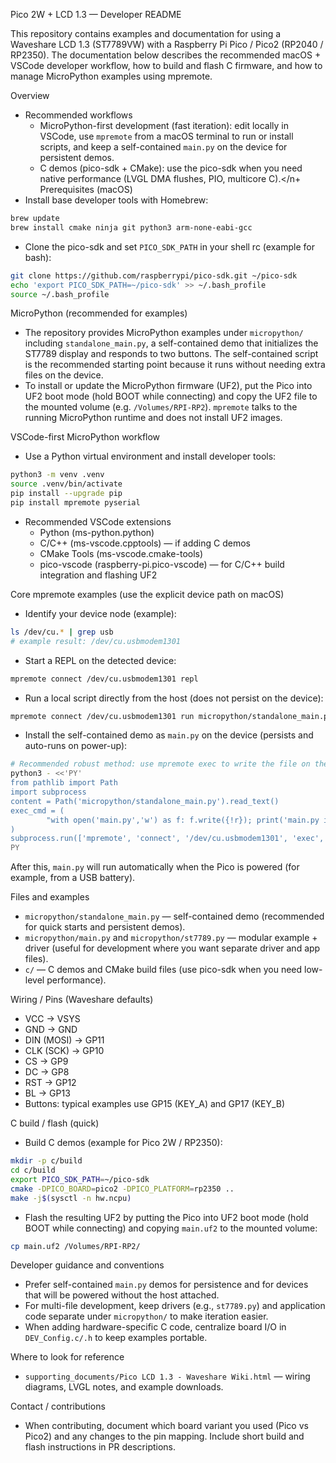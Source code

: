 Pico 2W + LCD 1.3 — Developer README

This repository contains examples and documentation for using a Waveshare LCD 1.3 (ST7789VW) with a Raspberry Pi Pico / Pico2 (RP2040 / RP2350). The documentation below describes the recommended macOS + VSCode developer workflow, how to build and flash C firmware, and how to manage MicroPython examples using mpremote.

Overview
- Recommended workflows
    - MicroPython-first development (fast iteration): edit locally in VSCode, use `mpremote` from a macOS terminal to run or install scripts, and keep a self-contained `main.py` on the device for persistent demos.
    - C demos (pico-sdk + CMake): use the pico-sdk when you need native performance (LVGL DMA flushes, PIO, multicore C).</n+
Prerequisites (macOS)
- Install base developer tools with Homebrew:

```bash
brew update
brew install cmake ninja git python3 arm-none-eabi-gcc
```

- Clone the pico-sdk and set `PICO_SDK_PATH` in your shell rc (example for bash):

```bash
git clone https://github.com/raspberrypi/pico-sdk.git ~/pico-sdk
echo 'export PICO_SDK_PATH=~/pico-sdk' >> ~/.bash_profile
source ~/.bash_profile
```

MicroPython (recommended for examples)
- The repository provides MicroPython examples under `micropython/` including `standalone_main.py`, a self-contained demo that initializes the ST7789 display and responds to two buttons. The self-contained script is the recommended starting point because it runs without needing extra files on the device.
- To install or update the MicroPython firmware (UF2), put the Pico into UF2 boot mode (hold BOOT while connecting) and copy the UF2 file to the mounted volume (e.g. `/Volumes/RPI-RP2`). `mpremote` talks to the running MicroPython runtime and does not install UF2 images.

VSCode-first MicroPython workflow
- Use a Python virtual environment and install developer tools:

```bash
python3 -m venv .venv
source .venv/bin/activate
pip install --upgrade pip
pip install mpremote pyserial
```

- Recommended VSCode extensions
    - Python (ms-python.python)
    - C/C++ (ms-vscode.cpptools) — if adding C demos
    - CMake Tools (ms-vscode.cmake-tools)
    - pico-vscode (raspberry-pi.pico-vscode) — for C/C++ build integration and flashing UF2

Core mpremote examples (use the explicit device path on macOS)
- Identify your device node (example):

```bash
ls /dev/cu.* | grep usb
# example result: /dev/cu.usbmodem1301
```

- Start a REPL on the detected device:

```bash
mpremote connect /dev/cu.usbmodem1301 repl
```

- Run a local script directly from the host (does not persist on the device):

```bash
mpremote connect /dev/cu.usbmodem1301 run micropython/standalone_main.py
```

- Install the self-contained demo as `main.py` on the device (persists and auto-runs on power-up):

```bash
# Recommended robust method: use mpremote exec to write the file on the board
python3 - <<'PY'
from pathlib import Path
import subprocess
content = Path('micropython/standalone_main.py').read_text()
exec_cmd = (
        "with open('main.py','w') as f: f.write({!r}); print('main.py installed')".format(content)
)
subprocess.run(['mpremote', 'connect', '/dev/cu.usbmodem1301', 'exec', exec_cmd], check=True)
PY
```

After this, `main.py` will run automatically when the Pico is powered (for example, from a USB battery).

Files and examples
- `micropython/standalone_main.py` — self-contained demo (recommended for quick starts and persistent demos).
- `micropython/main.py` and `micropython/st7789.py` — modular example + driver (useful for development where you want separate driver and app files).
- `c/` — C demos and CMake build files (use pico-sdk when you need low-level performance).

Wiring / Pins (Waveshare defaults)
- VCC -> VSYS
- GND -> GND
- DIN (MOSI) -> GP11
- CLK (SCK) -> GP10
- CS -> GP9
- DC -> GP8
- RST -> GP12
- BL -> GP13
- Buttons: typical examples use GP15 (KEY_A) and GP17 (KEY_B)

C build / flash (quick)
- Build C demos (example for Pico 2W / RP2350):

```bash
mkdir -p c/build
cd c/build
export PICO_SDK_PATH=~/pico-sdk
cmake -DPICO_BOARD=pico2 -DPICO_PLATFORM=rp2350 ..
make -j$(sysctl -n hw.ncpu)
```

- Flash the resulting UF2 by putting the Pico into UF2 boot mode (hold BOOT while connecting) and copying `main.uf2` to the mounted volume:

```bash
cp main.uf2 /Volumes/RPI-RP2/
```

Developer guidance and conventions
- Prefer self-contained `main.py` demos for persistence and for devices that will be powered without the host attached.
- For multi-file development, keep drivers (e.g., `st7789.py`) and application code separate under `micropython/` to make iteration easier.
- When adding hardware-specific C code, centralize board I/O in `DEV_Config.c/.h` to keep examples portable.

Where to look for reference
- `supporting_documents/Pico LCD 1.3 - Waveshare Wiki.html` — wiring diagrams, LVGL notes, and example downloads.

Contact / contributions
- When contributing, document which board variant you used (Pico vs Pico2) and any changes to the pin mapping. Include short build and flash instructions in PR descriptions.
